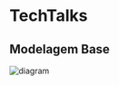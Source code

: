# TechTalks

## Modelagem Base

![diagram](https://github.com/user-attachments/assets/1e418a6f-10a6-43b6-a25f-37dd987397c0)
